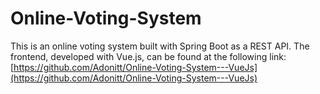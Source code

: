 ﻿# Online-Voting-System
This is an online voting system built with Spring Boot as a REST API. 
The frontend, developed with Vue.js, can be found at the following link: [https://github.com/Adonitt/Online-Voting-System---VueJs](https://github.com/Adonitt/Online-Voting-System---VueJs)

